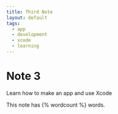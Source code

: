 ```yaml
---
title: Third Note
layout: default
tags:
  - app
  - development
  - xcode
  - learning
---
```


# Note 3

Learn how to make an app and use Xcode

This note has {% wordcount %} words.